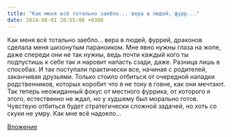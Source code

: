 ```yaml
---
title: "Как меня всё тотально заебло... вера в людей, фурр..."
date: 2014-06-01 20:55:00 +0300
---
```


Как меня всё тотально заебло... вера в людей, фуррей, драконов сделала меня шизонутым параноиком. Мне явно нужны глаза на жопе, даже спереди они не так нужны, ведь почти каждый кого ты подпустишь к себе так и наровит напасть сзади, даже. Разница лишь в способах. И так поступали практически все, начиная с родителей, заканчивая друзьями. Только стоило отбиться от очередной нападки родственников, которых коробит что я не тону в говне, как они мечтают. Так теперь неожиданный фокус от местного фуррика, от которого я этого, естественно не ждал, но у худшему был морально готов. Чувствую отбиться будет стратегически сложной задачей, но хоть со скуки не умру. Как мне всё надоело...

[Вложение](/assets/vk_photos/2/B_z43fVTI90.jpg)
